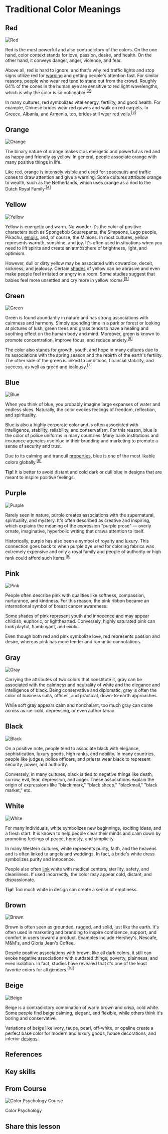 # Traditional Color Meanings
## Red

![Red](https://img.uxcel.com/practices/red-1632309992906/a-1632309992906.jpg)

Red is the most powerful and also contradictory of the colors. On the one hand, color context stands for love, passion, desire, and health. On the other hand, it conveys danger, anger, violence, and fear.

Above all, red is hard to ignore, and that's why red traffic lights and stop signs utilize red for [warning](https://app.uxcel.com/glossary/warning) and getting people's attention fast. For similar reasons, people who wear red tend to stand out from the crowd. Roughly 64% of the cones in the human eye are sensitive to red light wavelengths, which is why the color is so noticeable.<sup><a href="moz-extension://1fff0f8b-616f-485f-8cf3-32584a1a9298/#anchor-2" rel="noopener noreferrer" applinkanchor="">[2]</a></sup>

In many cultures, red symbolizes vital energy, fertility, and good health. For example, Chinese brides wear red gowns and walk on red carpets. In Greece, Albania, and Armenia, too, brides still wear red veils.<sup><a href="moz-extension://1fff0f8b-616f-485f-8cf3-32584a1a9298/#anchor-3" rel="noopener noreferrer" applinkanchor="">[3]</a></sup>

## Orange

![Orange](https://img.uxcel.com/practices/orange-1632310027099/a-1632310027099.jpg)

The binary nature of orange makes it as energetic and powerful as red and as happy and friendly as yellow. In general, people associate orange with many positive things in life.

Like red, orange is intensely visible and used for spacesuits and traffic cones to draw attention and give a warning. Some cultures attribute orange to wealth, such as the Netherlands, which uses orange as a nod to the Dutch Royal Family<sup>.</sup><sup><a href="moz-extension://1fff0f8b-616f-485f-8cf3-32584a1a9298/#anchor-4" rel="noopener noreferrer" applinkanchor="">[4]</a></sup>

## Yellow

![Yellow](https://img.uxcel.com/practices/yellow-1632310060484/a-1632310060484.jpg)

Yellow is energetic and warm. No wonder it's the color of positive characters such as Spongebob Squarepants, the Simpsons, Lego people, Pikachu, [emojis](https://app.uxcel.com/glossary/emojis), and, of course, the Minions. In most cultures, yellow represents warmth, sunshine, and joy. It's often used in situations when you need to lift spirits and create an atmosphere of brightness, light, and optimism.

However, dull or dirty yellow may be associated with cowardice, deceit, sickness, and jealousy. Certain [shades](https://app.uxcel.com/glossary/shades) of yellow can be abrasive and even make people feel irritated or angry in a room. Some studies suggest that babies feel more unsettled and cry more in yellow rooms.<sup><a href="moz-extension://1fff0f8b-616f-485f-8cf3-32584a1a9298/#anchor-5" rel="noopener noreferrer" applinkanchor="">[5]</a></sup>

## Green

![Green](https://img.uxcel.com/practices/green-1632310098411/a-1632310098411.jpg)

Green is found abundantly in nature and has strong associations with calmness and harmony. Simply spending time in a park or forest or looking at pictures of lush, green trees and grass tends to have a healing and soothing effect on the human body and mind. Moreover, green is known to promote concentration, improve focus, and reduce anxiety.<sup><a href="moz-extension://1fff0f8b-616f-485f-8cf3-32584a1a9298/#anchor-6" rel="noopener noreferrer" applinkanchor="">[6]</a></sup>

The color also stands for growth, youth, and hope in many cultures due to its associations with the spring season and the rebirth of the earth's fertility. The other side of the green is linked to ambitions, financial stability, and success, as well as greed and jealousy.<sup><a href="moz-extension://1fff0f8b-616f-485f-8cf3-32584a1a9298/#anchor-7" rel="noopener noreferrer" applinkanchor="">[7]</a></sup>

## Blue

![Blue](https://img.uxcel.com/practices/blue-1632310142167/a-1632310142167.jpg)

When you think of blue, you probably imagine large expanses of water and endless skies. Naturally, the color evokes feelings of freedom, reflection, and spirituality.

Blue is also a highly corporate color and is often associated with intelligence, stability, reliability, and conservatism. For this reason, blue is the color of police uniforms in many countries. Many bank institutions and insurance agencies use blue in their branding and marketing to promote a sense of security and trust.

Due to its calming and tranquil [properties](https://app.uxcel.com/glossary/property), blue is one of the most likable colors globally.<sup><a href="moz-extension://1fff0f8b-616f-485f-8cf3-32584a1a9298/#anchor-8" rel="noopener noreferrer" applinkanchor="">[8]</a></sup>

**Tip!** It is better to avoid distant and cold dark or dull blue in designs that are meant to inspire positive feelings. 

## Purple

![Purple](https://img.uxcel.com/practices/purple-1632310176852/a-1632310176852.jpg)

Rarely seen in nature, purple creates associations with the supernatural, spirituality, and mystery. It's often described as creative and inspiring, which explains the meaning of the expression "purple prose" — overly ornate, imaginative, hyperbolic writing that draws attention to itself.

Historically, purple has also been a symbol of royalty and luxury. This connection goes back to when purple dye used for coloring fabrics was extremely expensive and only a royal family and people of authority or high rank could afford such items.<sup><a href="moz-extension://1fff0f8b-616f-485f-8cf3-32584a1a9298/#anchor-9" rel="noopener noreferrer" applinkanchor="">[9]</a></sup>

## Pink

![Pink](https://img.uxcel.com/practices/pink-1632310213658/a-1632310213658.jpg)

People often describe pink with qualities like softness, compassion, nurturance, and kindness. For this reason, the pink ribbon became an international symbol of breast cancer awareness.

Some shades of pink represent youth and innocence and may appear childish, euphoric, or lighthearted. Conversely, highly saturated pink can look playful, flamboyant, and exotic.

Even though both red and pink symbolize love, red represents passion and desire, whereas pink has more tender and romantic connotations.

## Gray

![Gray](https://img.uxcel.com/practices/gray-1632310246998/a-1658410197585.jpg)

Carrying the attributes of two colors that constitute it, gray can be associated with the calmness and neutrality of white and the elegance and intelligence of black. Being conservative and diplomatic, gray is often the color of business suits, offices, and practical, down-to-earth approaches.

While soft gray appears calm and nonchalant, too much gray can come across as ice-cold, depressing, or even authoritarian.

## Black

![Black](https://img.uxcel.com/practices/black-1632310280840/a-1632310280840.jpg)

On a positive note, people tend to associate black with elegance, sophistication, luxury goods, high ranks, and nobility. In many countries, people like judges, police officers, and priests wear black to represent security, power, and authority.

Conversely, in many cultures, black is tied to negative things like death, sorrow, evil, fear, depression, and anger. These associations explain the origin of expressions like "black mark," "black sheep," "blackmail," "black market," etc.

## White

![White](https://img.uxcel.com/practices/white-1632310321466/a-1632310321466.jpg)

For many individuals, white symbolizes new beginnings, exciting ideas, and a fresh start. It is known to help people clear their minds and calm down by promoting feelings of peace, honesty, and simplicity.

In many Western cultures, white represents purity, faith, and the heavens and is often linked to angels and weddings. In fact, a bride's white dress symbolizes purity and innocence.

People also often [link](https://app.uxcel.com/glossary/links) white with medical centers, sterility, safety, and cleanliness. If used incorrectly, the color may appear cold, distant, and dispassionate.

**Tip!** Too much white in design can create a sense of emptiness.

## Brown

![Brown](https://img.uxcel.com/practices/brown-1632310354662/a-1632310354662.jpg)

Brown is often seen as grounded, rugged, and solid, just like the earth. It's often used in marketing and branding to inspire confidence, support, and comfort in users toward a product. Examples include Hershey's, Nescafe, M&M's, and Gloria Jean's Coffee.

Despite positive associations with brown, like all dark colors, it still can evoke negative associations with outdated things, poverty, plainness, and even isolation. In fact, studies have revealed that it's one of the least favorite colors for all genders.<sup><a href="moz-extension://1fff0f8b-616f-485f-8cf3-32584a1a9298/#anchor-10" rel="noopener noreferrer" applinkanchor="">[10]</a></sup>

## Beige

![Beige](https://img.uxcel.com/practices/beige-1632310392699/a-1632310392699.jpg)

Beige is a contradictory combination of warm brown and crisp, cold white. Some people find beige calming, elegant, and flexible, while others think it's boring and conservative.

Variations of beige like ivory, taupe, pearl, off-white, or opaline create a perfect base color for modern and luxury goods, house decorations, and interior [designs](https://app.uxcel.com/glossary/design).

## References

## Key skills

## From Course

![Color Psychology Course](https://img.uxcel.com/courses/color-psychology-1663154818112.svg)

Color Psychology

## Share this lesson